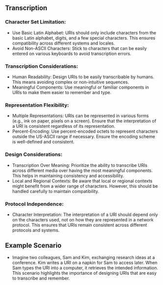 ## Transcription

### Character Set Limitation:
- Use Basic Latin Alphabet: URIs should only include characters from the basic Latin alphabet, digits, and a few special characters. This ensures compatibility across different systems and locales.
- Avoid Non-ASCII Characters: Stick to characters that can be easily entered on various keyboards to avoid transcription errors.
### Transcription Considerations:
- Human Readability: Design URIs to be easily transcribable by humans. This means avoiding complex or non-intuitive sequences.
- Meaningful Components: Use meaningful or familiar components in URIs to make them easier to remember and type.
### Representation Flexibility:
- Multiple Representations: URIs can be represented in various forms (e.g., ink on paper, pixels on a screen). Ensure that the interpretation of a URI is consistent regardless of its representation.
- Percent-Encoding: Use percent-encoded octets to represent characters outside the US-ASCII range if necessary. Ensure the encoding scheme is well-defined and consistent.
### Design Considerations:
- Transcription Over Meaning: Prioritize the ability to transcribe URIs across different media over having the most meaningful components. This helps in maintaining consistency and accessibility.
- Local and Regional Contexts: Be aware that local or regional contexts might benefit from a wider range of characters. However, this should be handled carefully to maintain compatibility.
### Protocol Independence:
- Character Interpretation: The interpretation of a URI should depend only on the characters used, not on how they are represented in a network protocol. This ensures that URIs remain consistent across different protocols and systems.
## Example Scenario
- Imagine two colleagues, Sam and Kim, exchanging research ideas at a conference. Kim writes a URI on a napkin for Sam to access later. When Sam types the URI into a computer, it retrieves the intended information. This scenario highlights the importance of designing URIs that are easy to transcribe and remember.